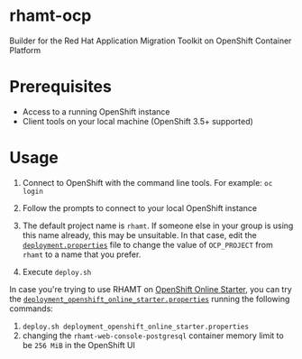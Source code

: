 # rhamt-ocp
Builder for the Red Hat Application Migration Toolkit on OpenShift Container Platform

# Prerequisites

- Access to a running OpenShift instance
- Client tools on your local machine (OpenShift 3.5+ supported)

# Usage

1. Connect to OpenShift with the command line tools. For example:
    `oc login`

2. Follow the prompts to connect to your local OpenShift instance

3. The default project name is `rhamt`. If someone else in your group is using this name already, this may be unsuitable. In that case, edit the [`deployment.properties`](deployment.properties) file to change the value of `OCP_PROJECT` from `rhamt` to a name that you prefer.

3. Execute `deploy.sh`

In case you're trying to use RHAMT on [OpenShift Online Starter](https://www.openshift.com/products/online/), you can try the [`deployment_openshift_online_starter.properties`](deployment_openshift_online_starter.properties) running the following commands:

1. `deploy.sh deployment_openshift_online_starter.properties`
2. changing the `rhamt-web-console-postgresql` container memory limit to be `256 MiB` in the OpenShift UI
